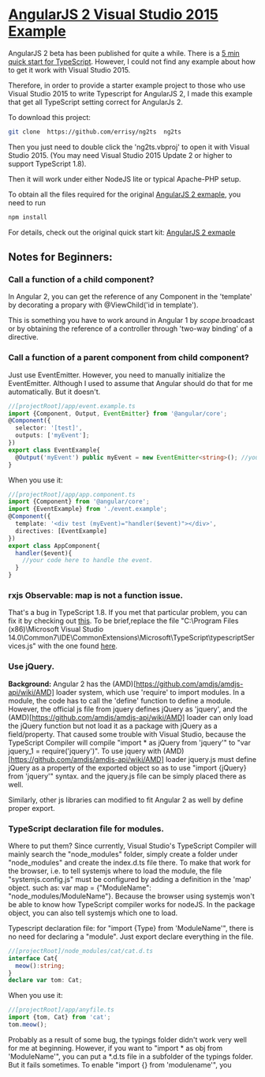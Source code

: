# [AngularJS 2 Visual Studio 2015 Example](https://github.com/errisy/ng2ts)

AngularJS 2 beta has been published for quite a while. There is a [5 min quick start for TypeScript](https://angular.io/docs/ts/latest/quickstart.html). However, I could not find any example about how to get it work with Visual Studio 2015.

Therefore, in order to provide a starter example project to those who use Visual Studio 2015 to write Typescript for AngularJS 2, I made this example that get all TypeScript setting correct for AngularJs 2.

To download this project:
```bash
git clone  https://github.com/errisy/ng2ts  ng2ts
```

Then you just need to double click the 'ng2ts.vbproj' to open it with Visual Studio 2015. (You may need Visual Studio 2015 Update 2 or higher to support TypeScript 1.8).

Then it will work under either NodeJS lite or typical Apache-PHP setup.

To obtain all the files required for the original [AngularJS 2 exmaple](https://github.com/angular/quickstart/edit/master/README.md), you need to run

```bash
npm install
```
For details, check out the original quick start kit: [AngularJS 2 exmaple](https://github.com/angular/quickstart/edit/master/README.md)

## Notes for Beginners:
### Call a function of a child component?
  In Angular 2, you can get the reference of any Component in the 'template' by decorating a propary with @ViewChild('id in template').

  This is something you have to work around in Angular 1 by $scope.$broadcast or by obtaining the reference of a controller through   'two-way binding' of a directive.
### Call a function of a parent component from child component?
  Just use EventEmitter. However, you need to manually initialize the EventEmitter. Although I used to assume that Angular should do that for me automatically. But it doesn't.
```typescript
//[projectRoot]/app/event.example.ts
import {Component, Output, EventEmitter} from '@angular/core';
@Component({
  selector: '[test]',
  outputs: ['myEvent'];
})
export class EventExample{
  @Output('myEvent') public myEvent = new EventEmitter<string>(); //you must initialize it yourself.
}
```
When you use it:
```typescript
//[projectRoot]/app/app.component.ts
import {Component} from '@angular/core';
import {EventExample} from './event.example';
@Component({
  template: '<div test (myEvent)="handler($event)"></div>',
  directives: [EventExample]
})
export class AppComponent{
  handler($event){
    //your code here to handle the event.
  }
}
```
### rxjs Observable: map is not a function issue.
  That's a bug in TypeScript 1.8. If you met that particular problem, you can fix it by checking out [this](https://github.com/Microsoft/TypeScript/issues/7415). To be brief,replace the file "C:\Program Files (x86)\Microsoft Visual Studio 14.0\Common7\IDE\CommonExtensions\Microsoft\TypeScript\typescriptServices.js" with the one found [here](https://raw.githubusercontent.com/Microsoft/TypeScript/Fix8518/lib/typescriptServices.js).
### Use jQuery.
  **Background:** Angular 2 has the (AMD)[https://github.com/amdjs/amdjs-api/wiki/AMD] loader system, which use 'require' to import modules. In a module, the code has to call the 'define' function to define a module. However, the official js file from jquery defines jQuery as 'jquery', and the (AMD)[https://github.com/amdjs/amdjs-api/wiki/AMD] loader can only load the jQuery function but not load it as a package with jQuery as a field/property. That caused some trouble with Visual Studio, because the TypeScript Compiler will compile "import * as jQuery from 'jquery'" to "var jquery_1 = require('jquery')". To use jquery with (AMD)[https://github.com/amdjs/amdjs-api/wiki/AMD] loader jquery.js must define jQuery as a property of the exported object so as to use "import {jQuery} from 'jquery'" syntax. and the jquery.js file can be simply placed there as well.
  
  Similarly, other js libraries can modified to fit Angular 2 as well by define proper export.
### TypeScript declaration file for modules.
  Where to put them? Since currently, Visual Studio's TypeScript Compiler will mainly search the "node_modules" folder, simply create a folder under "node_modules" and create the index.d.ts file there.
  To make that work for the browser, i.e. to tell systemjs where to load the module, the file "systemjs.config.js" must be configured by adding a definition in the 'map' object. such as: var map = {"ModuleName": "node_modules/ModuleName"}. Because the browser using systemjs won't be able to know how TypeScript compiler works for nodeJS. In the package object, you can also tell systemjs which one to load.
  
  Typescript declaration file: for "import {Type} from 'ModuleName'", there is no need for declaring a "module". Just export declare everything in the file.
```typescript
//[projectRoot]/node_modules/cat/cat.d.ts
interface Cat{
  meow():string;
}
declare var tom: Cat;
```
  When you use it:
```typescript
//[projectRoot]/app/anyfile.ts
import {tom, Cat} from 'cat';
tom.meow();
```
  Probably as a result of some bug, the typings folder didn't work very well for me at beginning. However, if you want to "import * as obj from 'ModuleName'", you can put a *.d.ts file in a subfolder of the typings folder. But it fails sometimes.
  To enable "import {} from 'modulename'", you 

